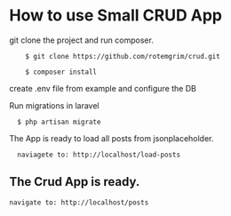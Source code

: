 
# How to use Small CRUD App

git clone the project and run composer.

        $ git clone https://github.com/rotemgrim/crud.git
        
        $ composer install

create .env file from example and configure the DB

Run migrations in laravel
      
      $ php artisan migrate
      

The App is ready to load all posts from jsonplaceholder.

      naviagete to: http://localhost/load-posts
      
 
## The Crud App is ready.

    navigate to: http://localhost/posts
